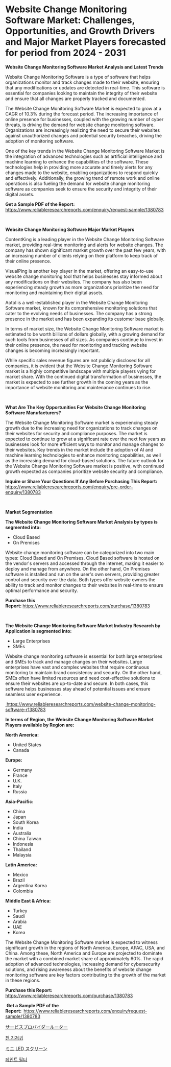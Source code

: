 <p><h1>Website Change Monitoring Software Market: Challenges, Opportunities, and Growth Drivers and Major Market Players forecasted for period from 2024 - 2031</h1></p><p><strong>Website Change Monitoring Software Market Analysis and Latest Trends</strong></p>
<p><p>Website Change Monitoring Software is a type of software that helps organizations monitor and track changes made to their website, ensuring that any modifications or updates are detected in real-time. This software is essential for companies looking to maintain the integrity of their website and ensure that all changes are properly tracked and documented.</p><p>The Website Change Monitoring Software Market is expected to grow at a CAGR of 10.3% during the forecast period. The increasing importance of online presence for businesses, coupled with the growing number of cyber threats, is driving the demand for website change monitoring software. Organizations are increasingly realizing the need to secure their websites against unauthorized changes and potential security breaches, driving the adoption of monitoring software.</p><p>One of the key trends in the Website Change Monitoring Software Market is the integration of advanced technologies such as artificial intelligence and machine learning to enhance the capabilities of the software. These technologies help in providing more accurate and timely alerts for any changes made to the website, enabling organizations to respond quickly and effectively. Additionally, the growing trend of remote work and online operations is also fueling the demand for website change monitoring software as companies seek to ensure the security and integrity of their digital assets.</p></p>
<p><strong>Get a Sample PDF of the Report:&nbsp;</strong> <a href="https://www.reliableresearchreports.com/enquiry/request-sample/1380783">https://www.reliableresearchreports.com/enquiry/request-sample/1380783</a></p>
<p>&nbsp;</p>
<p><strong>Website Change Monitoring Software Major Market Players</strong></p>
<p><p>ContentKing is a leading player in the Website Change Monitoring Software market, providing real-time monitoring and alerts for website changes. The company has shown significant market growth over the past few years, with an increasing number of clients relying on their platform to keep track of their online presence.</p><p>VisualPing is another key player in the market, offering an easy-to-use website change monitoring tool that helps businesses stay informed about any modifications on their websites. The company has also been experiencing steady growth as more organizations prioritize the need for monitoring and maintaining their digital assets.</p><p>Aotol is a well-established player in the Website Change Monitoring Software market, known for its comprehensive monitoring solutions that cater to the evolving needs of businesses. The company has a strong presence in the market and has been expanding its customer base globally.</p><p>In terms of market size, the Website Change Monitoring Software market is estimated to be worth billions of dollars globally, with a growing demand for such tools from businesses of all sizes. As companies continue to invest in their online presence, the need for monitoring and tracking website changes is becoming increasingly important.</p><p>While specific sales revenue figures are not publicly disclosed for all companies, it is evident that the Website Change Monitoring Software market is a highly competitive landscape with multiple players vying for market share. With the continued digital transformation of businesses, the market is expected to see further growth in the coming years as the importance of website monitoring and maintenance continues to rise.</p></p>
<p>&nbsp;</p>
<p><strong>What Are The Key Opportunities For Website Change Monitoring Software Manufacturers?</strong></p>
<p><p>The Website Change Monitoring Software market is experiencing steady growth due to the increasing need for organizations to track changes on their websites for security and compliance purposes. The market is expected to continue to grow at a significant rate over the next few years as businesses look for more efficient ways to monitor and manage changes to their websites. Key trends in the market include the adoption of AI and machine learning technologies to enhance monitoring capabilities, as well as the increasing demand for cloud-based solutions. The future outlook for the Website Change Monitoring Software market is positive, with continued growth expected as companies prioritize website security and compliance.</p></p>
<p><strong>Inquire or Share Your Questions If Any Before Purchasing This Report:</strong> <a href="https://www.reliableresearchreports.com/enquiry/pre-order-enquiry/1380783">https://www.reliableresearchreports.com/enquiry/pre-order-enquiry/1380783</a></p>
<p>&nbsp;</p>
<p><strong>Market Segmentation</strong></p>
<p><strong>The Website Change Monitoring Software Market Analysis by types is segmented into:</strong></p>
<p><ul><li>Cloud Based</li><li>On Premises</li></ul></p>
<p><p>Website change monitoring software can be categorized into two main types: Cloud Based and On Premises. Cloud Based software is hosted on the vendor's servers and accessed through the internet, making it easier to deploy and manage from anywhere. On the other hand, On Premises software is installed and run on the user's own servers, providing greater control and security over the data. Both types offer website owners the ability to track and monitor changes to their websites in real-time to ensure optimal performance and security.</p></p>
<p><strong>Purchase this Report:&nbsp;</strong><a href="https://www.reliableresearchreports.com/purchase/1380783">https://www.reliableresearchreports.com/purchase/1380783</a></p>
<p>&nbsp;</p>
<p><strong>The Website Change Monitoring Software Market Industry Research by Application is segmented into:</strong></p>
<p><ul><li>Large Enterprises</li><li>SMEs</li></ul></p>
<p><p>Website change monitoring software is essential for both large enterprises and SMEs to track and manage changes on their websites. Large enterprises have vast and complex websites that require continuous monitoring to maintain brand consistency and security. On the other hand, SMEs often have limited resources and need cost-effective solutions to ensure their websites are up-to-date and secure. In both cases, this software helps businesses stay ahead of potential issues and ensure seamless user experience.</p></p>
<p><a href="https://www.reliableresearchreports.com/website-change-monitoring-software-r1380783">&nbsp;https://www.reliableresearchreports.com/website-change-monitoring-software-r1380783</a></p>
<p><strong>In terms of Region, the Website Change Monitoring Software Market Players available by Region are:</strong></p>
<p>
    <p> <strong> North America: </strong>
        <ul>
            <li>United States</li>
            <li>Canada</li>
        </ul>
        </p> 
    <p> <strong> Europe: </strong>
        <ul>
            <li>Germany</li>
            <li>France</li>
            <li>U.K.</li>
            <li>Italy</li>
            <li>Russia</li>
        </ul>
        </p> 
    <p> <strong> Asia-Pacific: </strong>
        <ul>
            <li>China</li>
            <li>Japan</li>
            <li>South Korea</li>
            <li>India</li>
            <li>Australia</li>
            <li>China Taiwan</li>
            <li>Indonesia</li>
            <li>Thailand</li>
            <li>Malaysia</li>
        </ul>
        </p> 
    <p> <strong> Latin America: </strong>
        <ul>
            <li>Mexico</li>
            <li>Brazil</li>
            <li>Argentina Korea</li>
            <li>Colombia</li>
        </ul>
        </p> 
    <p> <strong> Middle East & Africa: </strong>
        <ul>
            <li>Turkey</li>
            <li>Saudi</li>
            <li>Arabia</li>
            <li>UAE</li>
            <li>Korea</li>
        </ul>
    </p>
    </p>
<p><p>The Website Change Monitoring Software market is expected to witness significant growth in the regions of North America, Europe, APAC, USA, and China. Among these, North America and Europe are projected to dominate the market with a combined market share of approximately 60%. The rapid adoption of advanced technologies, increasing demand for cybersecurity solutions, and rising awareness about the benefits of website change monitoring software are key factors contributing to the growth of the market in these regions.</p></p>
<p><strong>Purchase this Report: </strong><a href="https://www.reliableresearchreports.com/purchase/1380783">https://www.reliableresearchreports.com/purchase/1380783</a></p>
<p>&nbsp;<strong>Get a Sample PDF of the Report:&nbsp;&nbsp;</strong><a href="https://www.reliableresearchreports.com/enquiry/request-sample/1380783">https://www.reliableresearchreports.com/enquiry/request-sample/1380783</a></p>
<p><strong></strong></p>
<p><p><a href="https://medium.com/@darieenson678546/%E3%82%B5%E3%83%BC%E3%83%93%E3%82%B9%E3%83%97%E3%83%AD%E3%83%90%E3%82%A4%E3%83%80%E3%83%BC%E3%83%AB%E3%83%BC%E3%82%BF%E3%83%BC%E5%B8%82%E5%A0%B4%E3%81%AE%E5%88%86%E6%9E%90-%E3%82%B0%E3%83%AD%E3%83%BC%E3%83%90%E3%83%AB%E7%94%A3%E6%A5%AD%E3%81%AE%E8%A6%8B%E9%80%9A%E3%81%97%E3%81%A8%E4%BA%88%E6%B8%AC-2024%E5%B9%B4%E3%81%8B%E3%82%892031%E5%B9%B4-50bd924923e6">サービスプロバイダールーター</a></p><p><a href="https://medium.com/@electat2023/%EB%94%94%EC%BD%94%EB%94%A9-%EC%B2%9C%EA%B8%B0%EC%A0%80%EA%B7%80-%EC%8B%9C%EC%9E%A5-%EB%A9%94%ED%8A%B8%EB%A6%AD%EC%8A%A4-%EC%8B%9C%EC%9E%A5-%EC%A0%90%EC%9C%A0%EC%9C%A8-%ED%8A%B8%EB%A0%8C%EB%93%9C-%EB%B0%8F-%EC%84%B1%EC%9E%A5-%ED%8C%A8%ED%84%B4-889687598453">천 기저귀</a></p><p><a href="https://medium.com/@barrymundy88/%E3%83%9F%E3%83%8Bled%E3%82%B9%E3%82%AF%E3%83%AA%E3%83%BC%E3%83%B3%E5%B8%82%E5%A0%B4%E8%AA%BF%E6%9F%BB%E3%83%AC%E3%83%9D%E3%83%BC%E3%83%88-%E3%81%9D%E3%81%AE%E6%AD%B4%E5%8F%B2%E3%81%8A%E3%82%88%E3%81%B32031%E5%B9%B4%E3%81%BE%E3%81%A7%E3%81%AE%E4%BA%88%E6%B8%AC-af98f6369be8">ミニ LED スクリーン</a></p><p><a href="https://medium.com/@jodyomenick905/%ED%8E%98%EC%9D%B8%ED%8A%B8-%ED%95%84%ED%84%B0-%EC%8B%9C%EC%9E%A5-2031%EB%85%84%EA%B9%8C%EC%A7%80%EC%9D%98-%ED%8A%B8%EB%A0%8C%EB%93%9C-%EC%98%88%EC%B8%A1-%EB%B0%8F-%EA%B2%BD%EC%9F%81-%EB%B6%84%EC%84%9D-c870c8e06877">페인트 필터</a></p></p>